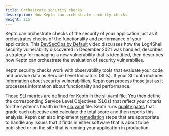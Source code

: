 ```yaml
---
title: Orchestrate security checks
description: How Keptn can orchestrate security checks
weight: 215
---
```


Keptn can orchestrate checks of the security of your application
just as it orchestrates checks of the functionality and performance of your application.
This [DevSecOps by Default](https://www.youtube.com/watch?v=aEej9puvJcI) video
discusses how the Log4Shell security vulnerability discovered in December 2021 was handled,
describes a strategy for managing a new vulnerability that is identified,
then describes how Keptn can orchestrate the evaluation of security vulnerabilies.

Keptn security checks work with observability tools that evaluate your code
and provide data as Service Level Indicators (SLIs).
If your SLI data includes information about security vulnerabilities,
Keptn can process those just as it processes information about functionality and performance.

Those SLI metrics are defined for Keptn in the [sli.yaml](../../reference/files/sli) file.
You then define the corresponding Service Level Objectives (SLOs)
that reflect your criteria for the system's health
in the [slo.yaml](../../reference/files/slo) file.
Keptn runs [quality gates](../quality-gates) that grade each objective and calculate the total score
and then reports this analysis.
Keptn can also implement [remediation](../remediation-sequence) steps that are appropriate
to handle any issues that it finds
in either software that is about to be published
or on the site that is running your application in production.

